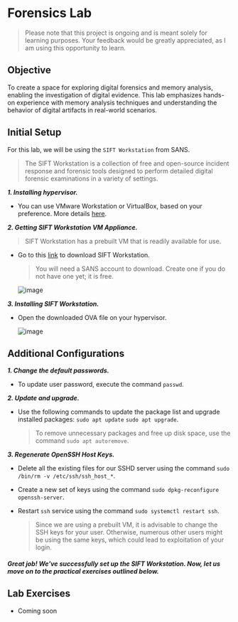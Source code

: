 # Forensics Lab

> Please note that this project is ongoing and is meant solely for learning purposes. Your feedback would be greatly appreciated, as I am using this opportunity to learn.

## Objective

To create a space for exploring digital forensics and memory analysis, enabling the investigation of digital evidence. This lab emphasizes hands-on experience with memory analysis techniques and understanding the behavior of digital artifacts in real-world scenarios.

## Initial Setup

For this lab, we will be using the `SIFT Workstation` from SANS.

> The SIFT Workstation is a collection of free and open-source incident response and forensic tools designed to perform detailed digital forensic examinations in a variety of settings. 

***1. Installing hypervisor.***
   
- You can use VMware Workstation or VirtualBox, based on your preference. More details [here](https://github.com/mmhgwyjs/homelab?tab=readme-ov-file#hypervisor).

***2. Getting SIFT Workstation VM Appliance.***
   
> SIFT Workstation has a prebuilt VM that is readily available for use.

- Go to this [link](https://www.sans.org/tools/sift-workstation/) to download SIFT Workstation.

  > You will need a SANS account to download. Create one if you do not have one yet; it is free.
  
  ![image](https://github.com/user-attachments/assets/8054fb38-024c-4bd1-bb41-4d9a698edc6c)

***3. Installing SIFT Workstation.***

- Open the downloaded OVA file on your hypervisor.

  ![image](https://github.com/user-attachments/assets/487c9a20-aac3-4564-9ce4-999467b4185c)

## Additional Configurations 

***1. Change the default passwords.***

- To update user password, execute the command `passwd`.

***2. Update and upgrade.***

- Use the following commands to update the package list and upgrade installed packages: `sudo apt update` `sudo apt upgrade`.

  > To remove unnecessary packages and free up disk space, use the command `sudo apt autoremove`.
  
***3. Regenerate OpenSSH Host Keys.***

- Delete all the existing files for our SSHD server using the command `sudo /bin/rm -v /etc/ssh/ssh_host_*`.

- Create a new set of keys using the command `sudo dpkg-reconfigure openssh-server`.

- Restart `ssh` service using the command `sudo systemctl restart ssh`.
  
  > Since we are using a prebuilt VM, it is advisable to change the SSH keys for your user. Otherwise, numerous other users might be using the same keys, which could lead to exploitation of your login.

#### ***Great job! We've successfully set up the SIFT Workstation. Now, let us move on to the practical exercises outlined below.***

## Lab Exercises

- Coming soon
